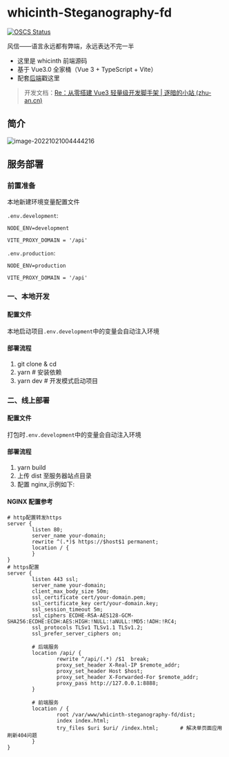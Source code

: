 # whicinth-Steganography-fd

[![OSCS Status](https://www.oscs1024.com/platform/badge/xhdd123321/whicinth-steganography-fd.svg?size=small)](https://www.oscs1024.com/project/xhdd123321/whicinth-steganography-fd?ref=badge_small)

风信——语言永远都有弊端，永远表达不完一半

- 这里是 whicinth 前端源码
- 基于 Vue3.0 全家桶（Vue 3 + TypeScript + Vite）
- 配套[后端](https://github.com/xhdd123321/whicinth-Steganography-bd)戳这里

> 开发文档：[Re：从零搭建 Vue3 轻量级开发脚手架 | 逐暗的小站 (zhu-an.cn)](https://www.zhu-an.cn/todo/Re：从零搭建Vue3轻量级开发脚手架/)

## 简介

![image-20221021004444216](https://img.zhu-an.cn/img/20221021004444.png)

## 服务部署

### 前置准备

本地新建环境变量配置文件

`.env.development`:

```shell
NODE_ENV=development

VITE_PROXY_DOMAIN = '/api'
```

`.env.production`:

```shell
NODE_ENV=production

VITE_PROXY_DOMAIN = '/api'
```

### 一、本地开发

#### 配置文件

本地启动项目`.env.development`中的变量会自动注入环境

#### 部署流程

1. git clone & cd
2. yarn # 安装依赖
3. yarn dev # 开发模式启动项目

### 二、线上部署

#### 配置文件

打包时`.env.development`中的变量会自动注入环境

#### 部署流程

1. yarn build
2. 上传 dist 至服务器站点目录
3. 配置 nginx,示例如下:

#### NGINX 配置参考

```shell
# http配置转发https
server {
        listen 80;
        server_name your-domain;
        rewrite ^(.*)$ https://$host$1 permanent;
        location / {
        }
}
# https配置
server {
        listen 443 ssl;
        server_name your-domain;
        client_max_body_size 50m;
        ssl_certificate cert/your-domain.pem;
        ssl_certificate_key cert/your-domain.key;
        ssl_session_timeout 5m;
        ssl_ciphers ECDHE-RSA-AES128-GCM-SHA256:ECDHE:ECDH:AES:HIGH:!NULL:!aNULL:!MD5:!ADH:!RC4;
        ssl_protocols TLSv1 TLSv1.1 TLSv1.2;
        ssl_prefer_server_ciphers on;

        # 后端服务
        location /api/ {
                rewrite ^/api/(.*) /$1  break;
                proxy_set_header X-Real-IP $remote_addr;
                proxy_set_header Host $host;
                proxy_set_header X-Forwarded-For $remote_addr;
                proxy_pass http://127.0.0.1:8888;
        }

        # 前端服务
        location / {
                root /var/www/whicinth-steganography-fd/dist;
                index index.html;
                try_files $uri $uri/ /index.html;       # 解决单页面应用刷新404问题
        }
}
```
